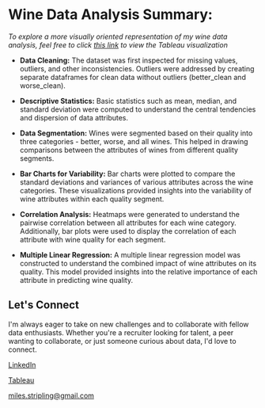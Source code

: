 # Wine Data Analysis Summary:
*To explore a more visually oriented representation of my wine data analysis, feel free to click [this link](https://public.tableau.com/app/profile/miles.stripling/viz/Wine_16909888397030/Story1) to view the Tableau visualization*

*    **Data Cleaning:**
    The dataset was first inspected for missing values, outliers, and other inconsistencies. Outliers were addressed by creating separate dataframes for clean data without outliers (better_clean and worse_clean).

*    **Descriptive Statistics:**
    Basic statistics such as mean, median, and standard deviation were computed to understand the central tendencies and dispersion of data attributes.

*    **Data Segmentation:**
    Wines were segmented based on their quality into three categories - better, worse, and all wines. This helped in drawing comparisons between the attributes of wines from different quality segments.

*    **Bar Charts for Variability:**
    Bar charts were plotted to compare the standard deviations and variances of various attributes across the wine categories. These visualizations provided insights into the variability of wine attributes within each quality segment.

*    **Correlation Analysis:**
    Heatmaps were generated to understand the pairwise correlation between all attributes for each wine category. Additionally, bar plots were used to display the correlation of each attribute with wine quality for each segment.

*    **Multiple Linear Regression:**
    A multiple linear regression model was constructed to understand the combined impact of wine attributes on its quality. This model provided insights into the relative importance of each attribute in predicting wine quality.



## Let's Connect

I'm always eager to take on new challenges and to collaborate with fellow data enthusiasts. Whether you're a recruiter looking for talent, a peer wanting to collaborate, or just someone curious about data, I'd love to connect.
  

  [LinkedIn](https://www.linkedin.com/in/miles-stripling)
  
  [Tableau](https://public.tableau.com/app/profile/miles.stripling?authMode=activationSuccess)

  miles.stripling@gmail.com
